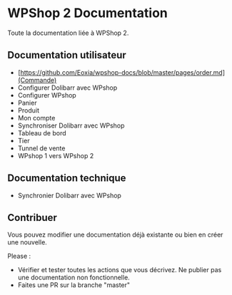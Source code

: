 # WPShop 2 Documentation

Toute la documentation liée à WPShop 2.

## Documentation utilisateur

* [https://github.com/Eoxia/wpshop-docs/blob/master/pages/order.md](Commande)
* Configurer Dolibarr avec WPshop
* Configurer WPshop
* Panier
* Produit
* Mon compte
* Synchroniser Dolibarr avec WPshop
* Tableau de bord
* Tier
* Tunnel de vente
* WPshop 1 vers WPshop 2

## Documentation technique

* Synchronier Dolibarr avec WPshop

## Contribuer

Vous pouvez modifier une documentation déjà existante ou bien en créer une nouvelle.

Please : 

* Vérifier et tester toutes les actions que vous décrivez. Ne publier pas une documentation non fonctionnelle.
* Faites une PR sur la branche "master"
